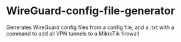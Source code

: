 # WireGuard-config-file-generator
Generates WireGuard config files from a config file, and a .txt with a command to add all VPN tunnels to a MikroTik firewall
